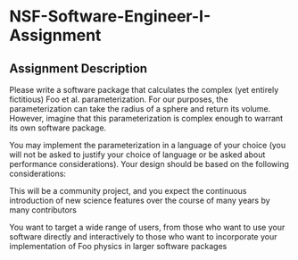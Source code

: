 # NSF-Software-Engineer-I-Assignment

## Assignment Description

Please write a software package that calculates the complex (yet entirely fictitious) Foo et al. parameterization. For our purposes, the parameterization can take the radius of a sphere and return its volume. However, imagine that this parameterization is complex enough to warrant its own software package.

You may implement the parameterization in a language of your choice (you will not be asked to justify your choice of language or be asked about performance considerations). Your design should be based on the following considerations:

This will be a community project, and you expect the continuous introduction of new science features over the course of many years by many contributors

You want to target a wide range of users, from those who want to use your software directly and interactively to those who want to incorporate your implementation of Foo physics in larger software packages